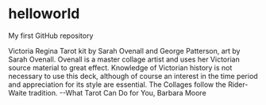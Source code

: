 helloworld
==========

My first GitHub repository 

Victoria Regina Tarot kit by Sarah Ovenall and George Patterson, art by Sarah Ovenall. Ovenall is a master collage artist and uses her Victorian source material to great effect. Knowledge of Victorian history is not necessary to use this deck, although of course an interest in the time period and appreciation for its style are essential. The Collages follow the Rider-Waite tradition.
--What Tarot Can Do for You, Barbara Moore
